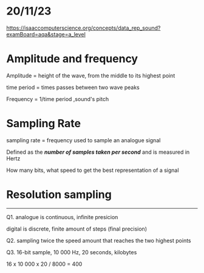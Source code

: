 
# 20/11/23

https://isaaccomputerscience.org/concepts/data_rep_sound?examBoard=aqa&stage=a_level

# Amplitude and frequency

Amplitude = height of the wave, from the middle to its highest point

time period = times passes between two wave peaks

Frequency = 1/time period ,sound's pitch

# Sampling Rate

sampling rate = frequency used to sample an analogue signal

Defined as the ***number of samples taken per second*** and is measured in Hertz

How many bits, what speed to get the best representation of a signal

# Resolution sampling

---

Q1. analogue is continuous, infinite presicion

digital is discrete, finite amount of steps (final precision)

Q2. sampling twice the speed amount that reaches the two highest points

Q3. 16-bit sample, 10 000 Hz, 20 seconds, kilobytes

16 x 10 000 x 20 / 8000 = 400